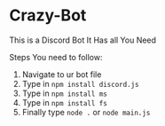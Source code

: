 # Crazy-Bot
This is a Discord Bot It Has all You Need

Steps You need to follow:

1. Navigate to ur bot file
2. Type in `npm install discord.js`
3. Type in `npm install ms`
4. Type in `npm install fs`
5. Finally type `node .` or `node main.js`
